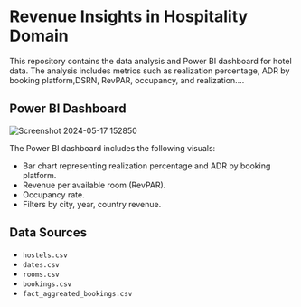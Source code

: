 # Revenue Insights in Hospitality Domain
This repository contains the data analysis and Power BI dashboard for hotel data. The analysis includes metrics such as realization percentage, ADR by booking platform,DSRN, RevPAR, occupancy, and realization....

## Power BI Dashboard
![Screenshot 2024-05-17 152850](https://github.com/muralikatta12/Dashboard/assets/124357793/df0e29be-4d25-4d41-a0c8-4ed3b5a1dfce)

The Power BI dashboard includes the following visuals:
- Bar chart representing realization percentage and ADR by booking platform.
- Revenue per available room (RevPAR).
- Occupancy rate.
- Filters by city, year, country revenue.


## Data Sources

- `hostels.csv`
- `dates.csv`
- `rooms.csv`
- `bookings.csv`
- `fact_aggreated_bookings.csv`

